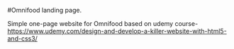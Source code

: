 #Omnifood landing page.

Simple one-page website for Omnifood based on udemy course-
https://www.udemy.com/design-and-develop-a-killer-website-with-html5-and-css3/